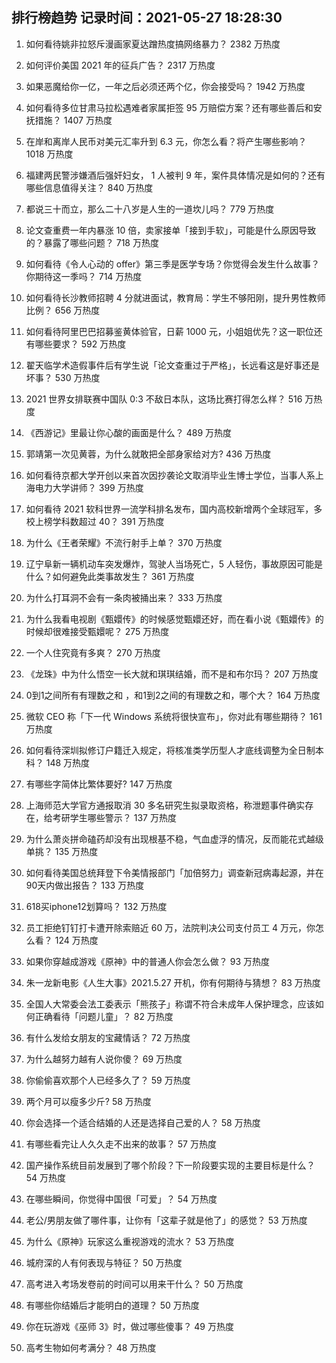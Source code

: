 
## 排行榜趋势 记录时间：2021-05-27 18:28:30
  
  1. 如何看待姚非拉怒斥漫画家夏达蹭热度搞网络暴力？ 2382 万热度
    
  2. 如何评价美国 2021 年的征兵广告？ 2317 万热度
    
  3. 如果恶魔给你一亿，一年之后必须还两个亿，你会接受吗？ 1942 万热度
    
  4. 如何看待多位甘肃马拉松遇难者家属拒签 95 万赔偿方案？还有哪些善后和安抚措施？ 1407 万热度
    
  5. 在岸和离岸人民币对美元汇率升到 6.3 元，你怎么看？将产生哪些影响？ 1018 万热度
    
  6. 福建两民警涉嫌酒后强奸妇女， 1 人被判 9 年，案件具体情况是如何的？还有哪些信息值得关注？ 840 万热度
    
  7. 都说三十而立，那么二十八岁是人生的一道坎儿吗？ 779 万热度
    
  8. 论文查重费一年内暴涨 10 倍，卖家接单「接到手软」，可能是什么原因导致的？暴露了哪些问题？ 718 万热度
    
  9. 如何看待《令人心动的 offer》第三季是医学专场？你觉得会发生什么故事？你期待这一季吗？ 714 万热度
    
  10. 如何看待长沙教师招聘 4 分就进面试，教育局：学生不够阳刚，提升男性教师比例？ 656 万热度
    
  11. 如何看待阿里巴巴招募鉴黄体验官，日薪 1000 元，小姐姐优先？这一职位还有哪些要求？ 592 万热度
    
  12. 翟天临学术造假事件后有学生说「论文查重过于严格」，长远看这是好事还是坏事？ 530 万热度
    
  13. 2021 世界女排联赛中国队 0:3 不敌日本队，这场比赛打得怎么样？ 516 万热度
    
  14. 《西游记》里最让你心酸的画面是什么？ 489 万热度
    
  15. 郭靖第一次见黄蓉，为什么就敢把全部身家给对方? 436 万热度
    
  16. 如何看待京都大学开创以来首次因抄袭论文取消毕业生博士学位，当事人系上海电力大学讲师？ 399 万热度
    
  17. 如何看待 2021 软科世界一流学科排名发布，国内高校新增两个全球冠军，多校上榜学科数超过 40？ 391 万热度
    
  18. 为什么《王者荣耀》不流行射手上单？ 370 万热度
    
  19. 辽宁阜新一辆机动车突发爆炸，驾驶人当场死亡，5 人轻伤，事故原因可能是什么？如何避免此类事故发生？ 361 万热度
    
  20. 为什么打耳洞不会有一条肉被捅出来？ 333 万热度
    
  21. 为什么我看电视剧《甄嬛传》的时候感觉甄嬛还好，而在看小说《甄嬛传》的时候却很难接受甄嬛呢？ 275 万热度
    
  22. 一个人住究竟有多爽？ 270 万热度
    
  23. 《龙珠》中为什么悟空一长大就和琪琪结婚，而不是和布尔玛？ 207 万热度
    
  24. 0到1之间所有有理数之和 ，和1到2之间的有理数之和，哪个大？ 164 万热度
    
  25. 微软 CEO 称「下一代 Windows 系统将很快宣布」，你对此有哪些期待？ 161 万热度
    
  26. 如何看待深圳拟修订户籍迁入规定，将核准类学历型人才底线调整为全日制本科？ 148 万热度
    
  27. 有哪些字简体比繁体要好? 147 万热度
    
  28. 上海师范大学官方通报取消 30 多名研究生拟录取资格，称泄题事件确实存在，给考研学生哪些警示？ 137 万热度
    
  29. 为什么萧炎拼命磕药却没有出现根基不稳，气血虚浮的情况，反而能花式越级单挑？ 135 万热度
    
  30. 如何看待美国总统拜登下令美情报部门「加倍努力」调查新冠病毒起源，并在90天内做出报告？ 133 万热度
    
  31. 618买iphone12划算吗？ 132 万热度
    
  32. 员工拒绝钉钉打卡遭开除索赔近 60 万，法院判决公司支付员工 4 万元，你怎么看？ 124 万热度
    
  33. 如果你穿越成游戏《原神》中的普通人你会怎么做？ 93 万热度
    
  34. 朱一龙新电影《人生大事》2021.5.27 开机，你有何期待与猜想？ 83 万热度
    
  35. 全国人大常委会法工委表示「熊孩子」称谓不符合未成年人保护理念，应该如何正确看待「问题儿童」？ 82 万热度
    
  36. 有什么发给女朋友的宝藏情话？ 72 万热度
    
  37. 为什么越努力越有人说你傻？ 69 万热度
    
  38. 你偷偷喜欢那个人已经多久了？ 59 万热度
    
  39. 两个月可以瘦多少斤? 58 万热度
    
  40. 你会选择一个适合结婚的人还是选择自己爱的人？ 58 万热度
    
  41. 有哪些看完让人久久走不出来的故事？ 57 万热度
    
  42. 国产操作系统目前发展到了哪个阶段？下一阶段要实现的主要目标是什么？ 54 万热度
    
  43. 在哪些瞬间，你觉得中国很「可爱」？ 54 万热度
    
  44. 老公/男朋友做了哪件事，让你有「这辈子就是他了」的感觉？ 53 万热度
    
  45. 为什么《原神》玩家这么重视游戏的流水？ 53 万热度
    
  46. 城府深的人有何表现与特征？ 50 万热度
    
  47. 高考进入考场发卷前的时间可以用来干什么？ 50 万热度
    
  48. 有哪些你结婚后才能明白的道理？ 50 万热度
    
  49. 你在玩游戏《巫师 3》时，做过哪些傻事？ 49 万热度
    
  50. 高考生物如何考满分？ 48 万热度
    